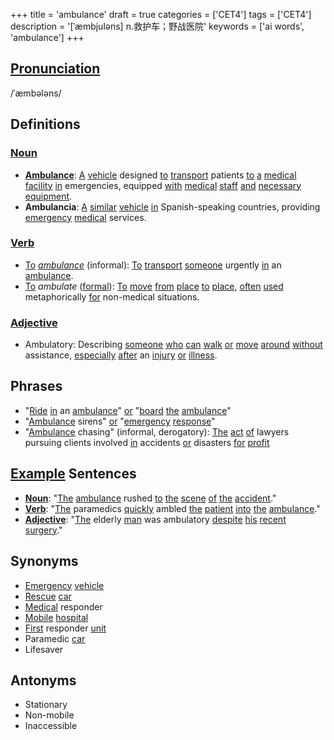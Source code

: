 +++
title = 'ambulance'
draft = true
categories = ['CET4']
tags = ['CET4']
description = '[ˈæmbjuləns] n.救护车；野战医院'
keywords = ['ai words', 'ambulance']
+++

## [Pronunciation](/en/post/pronunciation/)
/ˈæmbələns/

## Definitions
### [Noun](/en/post/noun/)
- **[Ambulance](/en/post/ambulance/)**: [A](/en/post/a/) [vehicle](/en/post/vehicle/) designed [to](/en/post/to/) [transport](/en/post/transport/) patients [to](/en/post/to/) [a](/en/post/a/) [medical](/en/post/medical/) [facility](/en/post/facility/) [in](/en/post/in/) emergencies, equipped [with](/en/post/with/) [medical](/en/post/medical/) [staff](/en/post/staff/) [and](/en/post/and/) [necessary](/en/post/necessary/) [equipment](/en/post/equipment/).
- **Ambulancia**: [A](/en/post/a/) [similar](/en/post/similar/) [vehicle](/en/post/vehicle/) [in](/en/post/in/) Spanish-speaking countries, providing [emergency](/en/post/emergency/) [medical](/en/post/medical/) services.

### [Verb](/en/post/verb/)
- [To](/en/post/to/) *[ambulance](/en/post/ambulance/)* (informal): [To](/en/post/to/) [transport](/en/post/transport/) [someone](/en/post/someone/) urgently [in](/en/post/in/) an [ambulance](/en/post/ambulance/).
- [To](/en/post/to/) *ambulate* ([formal](/en/post/formal/)): [To](/en/post/to/) [move](/en/post/move/) [from](/en/post/from/) [place](/en/post/place/) [to](/en/post/to/) [place](/en/post/place/), [often](/en/post/often/) [used](/en/post/used/) metaphorically [for](/en/post/for/) non-medical situations.

### [Adjective](/en/post/adjective/)
- Ambulatory: Describing [someone](/en/post/someone/) [who](/en/post/who/) [can](/en/post/can/) [walk](/en/post/walk/) [or](/en/post/or/) [move](/en/post/move/) [around](/en/post/around/) [without](/en/post/without/) assistance, [especially](/en/post/especially/) [after](/en/post/after/) an [injury](/en/post/injury/) [or](/en/post/or/) [illness](/en/post/illness/).

## Phrases
- "[Ride](/en/post/ride/) [in](/en/post/in/) an [ambulance](/en/post/ambulance/)" [or](/en/post/or/) "[board](/en/post/board/) [the](/en/post/the/) [ambulance](/en/post/ambulance/)"
- "[Ambulance](/en/post/ambulance/) sirens" [or](/en/post/or/) "[emergency](/en/post/emergency/) [response](/en/post/response/)"
- "[Ambulance](/en/post/ambulance/) chasing" (informal, derogatory): [The](/en/post/the/) [act](/en/post/act/) [of](/en/post/of/) lawyers pursuing clients involved [in](/en/post/in/) accidents [or](/en/post/or/) disasters [for](/en/post/for/) [profit](/en/post/profit/)

## [Example](/en/post/example/) Sentences
- **[Noun](/en/post/noun/)**: "[The](/en/post/the/) [ambulance](/en/post/ambulance/) rushed [to](/en/post/to/) [the](/en/post/the/) [scene](/en/post/scene/) [of](/en/post/of/) [the](/en/post/the/) [accident](/en/post/accident/)."
- **[Verb](/en/post/verb/)**: "[The](/en/post/the/) paramedics [quickly](/en/post/quickly/) ambled [the](/en/post/the/) [patient](/en/post/patient/) [into](/en/post/into/) [the](/en/post/the/) [ambulance](/en/post/ambulance/)."
- **[Adjective](/en/post/adjective/)**: "[The](/en/post/the/) elderly [man](/en/post/man/) was ambulatory [despite](/en/post/despite/) [his](/en/post/his/) [recent](/en/post/recent/) [surgery](/en/post/surgery/)."

## Synonyms
- [Emergency](/en/post/emergency/) [vehicle](/en/post/vehicle/)
- [Rescue](/en/post/rescue/) [car](/en/post/car/)
- [Medical](/en/post/medical/) responder
- [Mobile](/en/post/mobile/) [hospital](/en/post/hospital/)
- [First](/en/post/first/) responder [unit](/en/post/unit/)
- Paramedic [car](/en/post/car/)
- Lifesaver

## Antonyms
- Stationary
- Non-mobile
- Inaccessible
